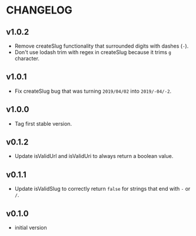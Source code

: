 # CHANGELOG


## v1.0.2
* Remove createSlug functionality that surrounded digits with dashes (`-`).
* Don't use lodash trim with regex in createSlug because it trims `g` character.


## v1.0.1
* Fix createSlug bug that was turning `2019/04/02` into `2019/-04/-2`.


## v1.0.0
* Tag first stable version.


## v0.1.2
* Update isValidUrl and isValidUri to always return a boolean value.


## v0.1.1
* Update isValidSlug to correctly return `false` for strings that end with `-` or `/`.


## v0.1.0
* initial version

